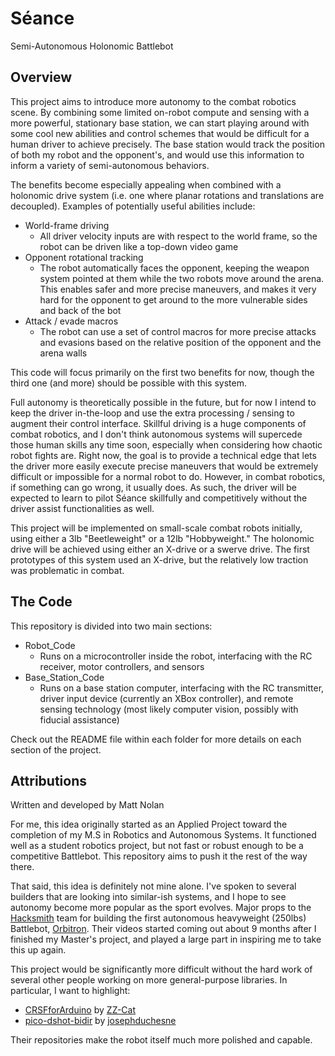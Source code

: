 # Séance
Semi-Autonomous Holonomic Battlebot

## Overview
This project aims to introduce more autonomy to the combat robotics scene. By combining some limited on-robot compute and sensing with a more powerful, stationary base station, we can start playing around with some cool new abilities and control schemes that would be difficult for a human driver to achieve precisely. The base station would track the position of both my robot and the opponent's, and would use this information to inform a variety of semi-autonomous behaviors.

The benefits become especially appealing when combined with a holonomic drive system (i.e. one where planar rotations and translations are decoupled). Examples of potentially useful abilities include:
- World-frame driving
  - All driver velocity inputs are with respect to the world frame, so the robot can be driven like a top-down video game
- Opponent rotational tracking
  - The robot automatically faces the opponent, keeping the weapon system pointed at them while the two robots move around the arena. This enables safer and more precise maneuvers, and makes it very hard for the opponent to get around to the more vulnerable sides and back of the bot
- Attack / evade macros
  - The robot can use a set of control macros for more precise attacks and evasions based on the relative position of the opponent and the arena walls

This code will focus primarily on the first two benefits for now, though the third one (and more) should be possible with this system.

Full autonomy is theoretically possible in the future, but for now I intend to keep the driver in-the-loop and use the extra processing / sensing to augment their control interface. Skillful driving is a huge components of combat robotics, and I don't think autonomous systems will supercede those human skills any time soon, especially when considering how chaotic robot fights are. Right now, the goal is to provide a technical edge that lets the driver more easily execute precise maneuvers that would be extremely difficult or impossible for a normal robot to do. However, in combat robotics, if something can go wrong, it usually does. As such, the driver will be expected to learn to pilot Séance skillfully and competitively without the driver assist functionalities as well.

This project will be implemented on small-scale combat robots initially, using either a 3lb "Beetleweight" or a 12lb "Hobbyweight." The holonomic drive will be achieved using either an X-drive or a swerve drive. The first prototypes of this system used an X-drive, but the relatively low traction was problematic in combat.

## The Code
This repository is divided into two main sections:
- Robot_Code
  - Runs on a microcontroller inside the robot, interfacing with the RC receiver, motor controllers, and sensors
- Base_Station_Code
  - Runs on a base station computer, interfacing with the RC transmitter, driver input device (currently an XBox controller), and remote sensing technology (most likely computer vision, possibly with fiducial assistance)

Check out the README file within each folder for more details on each section of the project.

## Attributions
Written and developed by Matt Nolan

For me, this idea originally started as an Applied Project toward the completion of my M.S in Robotics and Autonomous Systems. It functioned well as a student robotics project, but not fast or robust enough to be a competitive Battlebot. This repository aims to push it the rest of the way there.

That said, this idea is definitely not mine alone. I've spoken to several builders that are looking into similar-ish systems, and I hope to see autonomy become more popular as the sport evolves. Major props to the [Hacksmith](https://www.hacksmith.com/) team for building the first autonomous heavyweight (250lbs) Battlebot, [Orbitron](https://youtube.com/playlist?list=PLbncXbXlaNQemX6I22vQD6zWfIzIN9eOb&si=GFCeFmdy6aITD4MJ). Their videos started coming out about 9 months after I finished my Master's project, and played a large part in inspiring me to take this up again.

This project would be significantly more difficult without the hard work of several other people working on more general-purpose libraries. In particular, I want to highlight:
- [CRSFforArduino](https://github.com/ZZ-Cat/CRSFforArduino) by [ZZ-Cat](https://github.com/ZZ-Cat)
- [pico-dshot-bidir](https://github.com/josephduchesne/pico-dshot-bidir) by [josephduchesne](https://github.com/josephduchesne)

Their repositories make the robot itself much more polished and capable.